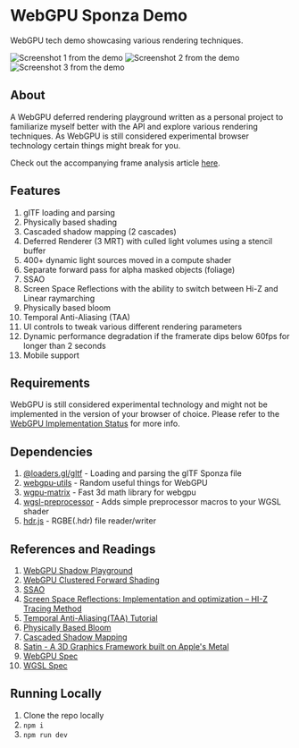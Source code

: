 # WebGPU Sponza Demo

WebGPU tech demo showcasing various rendering techniques.

![Screenshot 1 from the demo](previews/screenshot-0.png)
![Screenshot 2 from the demo](previews/screenshot-1.png)
![Screenshot 3 from the demo](previews/screenshot-2.png)

## About

A WebGPU deferred rendering playground written as a personal project to familiarize myself better with the API and explore various rendering techniques. As WebGPU is still considered experimental browser technology certain things might break for you.

Check out the accompanying frame analysis article [here](https://georgi-nikolov.com/blog/webgpu-sponza-frame-analysis).

## Features

1. glTF loading and parsing
2. Physically based shading
3. Cascaded shadow mapping (2 cascades)
4. Deferred Renderer (3 MRT) with culled light volumes using a stencil buffer
5. 400+ dynamic light sources moved in a compute shader
6. Separate forward pass for alpha masked objects (foliage)
7. SSAO
8. Screen Space Reflections with the ability to switch between Hi-Z and Linear raymarching
9. Physically based bloom
10. Temporal Anti-Aliasing (TAA)
11. UI controls to tweak various different rendering parameters
12. Dynamic performance degradation if the framerate dips below 60fps for longer than 2 seconds
13. Mobile support

## Requirements

WebGPU is still considered experimental technology and might not be implemented in the version of your browser of choice. Please refer to the [WebGPU Implementation Status](https://github.com/gpuweb/gpuweb/wiki/Implementation-Status) for more info.

## Dependencies

1. [@loaders.gl/gltf](https://www.npmjs.com/package/@loaders.gl/gltf) - Loading and parsing the glTF Sponza file
2. [webgpu-utils](https://www.npmjs.com/package/webgpu-utils) - Random useful things for WebGPU
3. [wgpu-matrix](https://github.com/greggman/wgpu-matrix) - Fast 3d math library for webgpu
4. [wgsl-preprocessor](https://github.com/toji/wgsl-preprocessor) - Adds simple preprocessor macros to your WGSL shader
5. [hdr.js](https://www.npmjs.com/package/hdr.js) - RGBE(.hdr) file reader/writer

## References and Readings

1. [WebGPU Shadow Playground](https://github.com/toji/webgpu-shadow-playground)
2. [WebGPU Clustered Forward Shading](https://github.com/toji/webgpu-clustered-shading/tree/main)
3. [SSAO](https://alextardif.com/SSAO.html)
4. [Screen Space Reflections: Implementation and optimization – HI-Z Tracing Method](https://sugulee.wordpress.com/2021/01/19/screen-space-reflections-implementation-and-optimization-part-2-hi-z-tracing-method/)
5. [Temporal Anti-Aliasing(TAA) Tutorial](https://sugulee.wordpress.com/2021/06/21/temporal-anti-aliasingtaa-tutorial/)
6. [Physically Based Bloom](https://learnopengl.com/Guest-Articles/2022/Phys.-Based-Bloom)
7. [Cascaded Shadow Mapping](https://learnopengl.com/Guest-Articles/2021/CSM)
8. [Satin - A 3D Graphics Framework built on Apple's Metal](https://github.com/Hi-Rez/Satin)
9. [WebGPU Spec](https://www.w3.org/TR/webgpu/)
10. [WGSL Spec](https://www.w3.org/TR/WGSL/)

## Running Locally

1. Clone the repo locally
2. `npm i`
3. `npm run dev`
